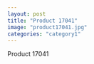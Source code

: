 ```yaml
---
layout: post
title: "Product 17041"
image: "product17041.jpg"
categories: "category1"
---
```

Product 17041
